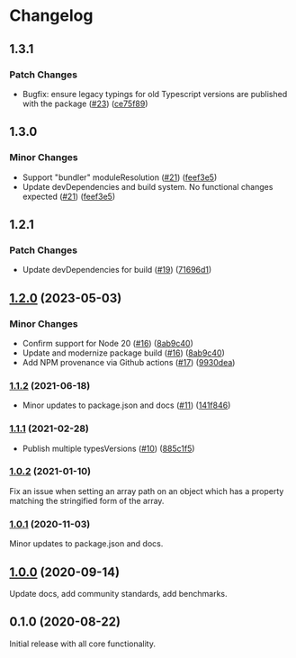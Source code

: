 # Changelog

## 1.3.1

### Patch Changes

- Bugfix: ensure legacy typings for old Typescript versions are published with the package ([#23](https://github.com/spautz/tiny-immutable-set/issues/23)) ([ce75f89](https://github.com/spautz/tiny-immutable-set/commit/ce75f89e1bf3aba162116bb9afbe8716ae633de1))

## 1.3.0

### Minor Changes

- Support "bundler" moduleResolution ([#21](https://github.com/spautz/tiny-immutable-set/issues/21)) ([feef3e5](https://github.com/spautz/tiny-immutable-set/commit/feef3e50d07ae6112d8d44cc1e44613fae62ffbc))
- Update devDependencies and build system. No functional changes expected ([#21](https://github.com/spautz/tiny-immutable-set/issues/21)) ([feef3e5](https://github.com/spautz/tiny-immutable-set/commit/feef3e50d07ae6112d8d44cc1e44613fae62ffbc))

## 1.2.1

### Patch Changes

- Update devDependencies for build ([#19](https://github.com/spautz/tiny-immutable-set/issues/19)) ([71696d1](https://github.com/spautz/tiny-immutable-set/commit/71696d1fc6b3c7f2d760ef00c32de38629a683e8))

## [1.2.0](https://github.com/spautz/tiny-immutable-set/compare/v1.1.2...v1.2.0) (2023-05-03)

### Minor Changes

- Confirm support for Node 20 ([#16](https://github.com/spautz/tiny-immutable-set/issues/16)) ([8ab9c40](https://github.com/spautz/tiny-immutable-set/commit/8ab9c40d4ca882ed43999260fadb8fee24da3b06))
- Update and modernize package build ([#16](https://github.com/spautz/tiny-immutable-set/issues/16)) ([8ab9c40](https://github.com/spautz/tiny-immutable-set/commit/8ab9c40d4ca882ed43999260fadb8fee24da3b06))
- Add NPM provenance via Github actions ([#17](https://github.com/spautz/tiny-immutable-set/issues/17)) ([9930dea](https://github.com/spautz/tiny-immutable-set/commit/9930dea22b7362f06ea90c56df6b4db53bbd3875))

### [1.1.2](https://github.com/spautz/tiny-immutable-set/compare/v1.1.1...v1.1.2) (2021-06-18)

- Minor updates to package.json and docs ([#11](https://github.com/spautz/tiny-immutable-set/issues/11)) ([141f846](https://github.com/spautz/tiny-immutable-set/commit/141f846e6a6962625209d7bf1f02ec4fb6f69d02))

### [1.1.1](https://github.com/spautz/tiny-immutable-set/compare/v1.0.2...v1.1.1) (2021-02-28)

- Publish multiple typesVersions ([#10](https://github.com/spautz/tiny-immutable-set/issues/10)) ([885c1f5](https://github.com/spautz/tiny-immutable-set/commit/885c1f5627615ba99734461c352f2f64444c04a2))

### [1.0.2](https://github.com/spautz/tiny-immutable-set/compare/v1.0.1...v1.0.2) (2021-01-10)

Fix an issue when setting an array path on an object which has a property matching the stringified form of the array.

### [1.0.1](https://github.com/spautz/tiny-immutable-set/compare/v1.0.0...v1.0.1) (2020-11-03)

Minor updates to package.json and docs.

## [1.0.0](https://github.com/spautz/tiny-immutable-set/compare/v0.1.0...v1.0.0) (2020-09-14)

Update docs, add community standards, add benchmarks.

## 0.1.0 (2020-08-22)

Initial release with all core functionality.
